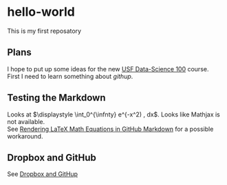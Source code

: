 # hello-world
This is my first reposatory

## Plans
I hope to put up some ideas for the new 
[USF Data-Science 100](https://github.com/jdwilson4/Intro-Data-Science-2017) course.    
First I need to learn something about *githup*.

## Testing the Markdown

Looks at $\displaystyle \int_0^{\infnty} e^{-x^2) \, dx$.   Looks like Mathjax is not available.  
See 
[Rendering LaTeX Math Equations in GitHub Markdown](https://www.r-bloggers.com/rendering-latex-math-equations-in-github-markdown/) 
for a possible workaround.


## Dropbox and GitHub

See [Dropbox and GitHup](https://gist.github.com/edavis/4191457/cdba98e51a4f489481d75cca3c4b8b5f95996beb)

